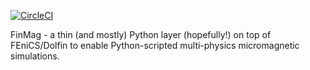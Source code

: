 
[![CircleCI](https://circleci.com/gh/fangohr/finmag.svg?style=svg&circle-token=6e89ca6e2d8bb3dadd4ac9ec84bec71d91336f9c)](https://circleci.com/gh/fangohr/finmag)

FinMag - a thin (and mostly) Python layer (hopefully!) on top of
FEniCS/Dolfin to enable Python-scripted multi-physics micromagnetic
simulations.
